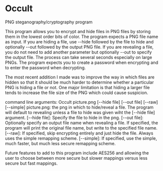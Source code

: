 # Occult
PNG steganography/cryptography program

This program allows you to encrypt and hide files in PNG files by storing them in the lowest order bits of color. The program expects a PNG file name as input. If you are hiding a file, use --hide followed by the file to hide and optionally --out followed by the output PNG file. If you are revealing a file, you do not need to add another parameter but optionally --out to specify the output file. The process can take several seconds especially on large PNGs. The program expects you to create a password when encrypting and to enter the password when decrypting.

The most recent addition I made was to improve the way in which files are hidden so that it should be much harder to determine whether a particular PNG is hiding a file or not. One major limitation is that hiding a larger file tends to increase the file size of the PNG which could cause suspicion.

command line arguments:
Occult picture.png [--hide file] [--out file] [--raw] [--simple]
picture.png: the png in which to hide/reveal a file. The program will default to revealing unless a file to hide was given wiht the [--hide file] argument.
[--hide file]: Specify the file to hide in the png.
[--out file]: Optionally specify an output file name when revealing a file. If specified, the program will print the original file name, but write to the specified file name.
[--raw]: If specified, skip encrypting entirely and just hide the file. Always uses the simple remapping scheme.
[--simple]: If specified, use the simple, much faster, but much less secure remapping scheme.

Future features to add to this program include AES256 and allowing the user to choose between more secure but slower mappings versus less secure but fast mappings.
